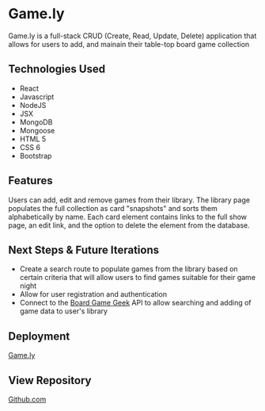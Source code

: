 # Game.ly

Game.ly is a full-stack CRUD (Create, Read, Update, Delete) application that allows for users to add, and mainain their table-top board game collection

## Technologies Used

* React
* Javascript
* NodeJS
* JSX
* MongoDB
* Mongoose
* HTML 5
* CSS 6
* Bootstrap

## Features

Users can add, edit and remove games from their library. 
The library page populates the full collection as card "snapshots" and sorts them alphabetically by name.
Each card element contains links to the full show page, an edit link, and the option to delete the element from the database.


## Next Steps & Future Iterations

* Create a search route to populate games from the library based on certain criteria that will allow users to find games suitable for their game night
* Allow for user registration and authentication
* Connect to the [Board Game Geek](www.boardgamegeek.com) API to allow searching and adding of game data to user's library

## Deployment
[Game.ly](https://game-ly.herokuapp.com/)

## View Repository
[Github.com](#)